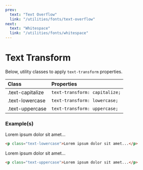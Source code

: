 ```yaml
---
prev:
  text: "Text Overflow"
  link: "/utilities/fonts/text-overflow"
next:
  text: "Whitespace"
  link: "/utilities/fonts/whitespace"
---
```


# Text Transform

Below, utility classes to apply `text-transform` properties.

| Class            | Properties                    |
| :--------------- | :---------------------------- |
| .text-capitalize | `text-transform: capitalize;` |
| .text-lowercase  | `text-transform: lowercase;`  |
| .text-uppercase  | `text-transform: uppercase;`  |

### Example(s)

<div class="flex-column gap-y-2 radius-8 px-6 py-4 mt-8" style="background-color: var(--vp-c-bg-alt);">
  <span class="text-lowercase">Lorem ipsum dolor sit amet...</span>
</div>

```html
<p class="text-lowercase">Lorem ipsum dolor sit amet...</p>
```

<div class="flex-column gap-y-2 radius-8 px-6 py-4" style="background-color: var(--vp-c-bg-alt);">
  <span class="text-uppercase">Lorem ipsum dolor sit amet...</span>
</div>

```html
<p class="text-uppercase">Lorem ipsum dolor sit amet...</p>
```
